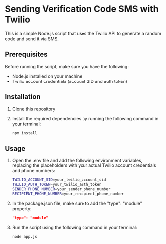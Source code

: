 # Sending Verification Code SMS with Twilio

This is a simple Node.js script that uses the Twilio API to generate a random code and send it via SMS.

## Prerequisites

Before running the script, make sure you have the following:

- Node.js installed on your machine
- Twilio account credentials (account SID and auth token)

## Installation

1. Clone this repository

2. Install the required dependencies by running the following command in your terminal:

   ```bash
   npm install

## Usage

1. Open the .env file and add the following environment variables, replacing the placeholders with your actual Twilio account credentials and phone numbers:

    ```bash
    TWILIO_ACCOUNT_SID=your_twilio_account_sid
    TWILIO_AUTH_TOKEN=your_twilio_auth_token
    SENDER_PHONE_NUMBER=your_sender_phone_number
    RECIPIENT_PHONE_NUMBER=your_recipient_phone_number
    
2. In the package.json file, make sure to add the "type": "module" property:
    ```json
    "type": "module"
    ````

3. Run the script using the following command in your terminal:

    ```bash
    node app.js
    ```

    




